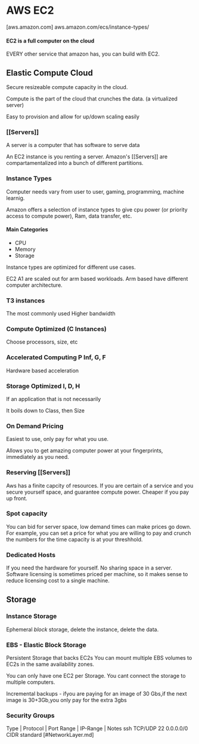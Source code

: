 # AWS EC2
[aws.amazon.com] aws.amazon.com/ecs/instance-types/
#### EC2 is a full computer on the cloud
EVERY other service that amazon has, you can build with EC2.

## Elastic Compute Cloud
Secure resizeable compute capacity in the cloud.

Compute is the part of the cloud that crunches the data. (a virtualized server)

Easy to provision and allow for up/down scaling easily

### [[Servers]]
A server is a computer that has software to serve data

An EC2 instance is you renting a server.
Amazon's [[Servers]] are compartamentalized into a bunch of different partitions.

### Instance Types

Computer needs vary from user to user, gaming, programming, machine learnig.

Amazon offers a selection of instance types to give cpu power (or priority access to compute power), Ram, data transfer, etc. 

#### Main Categories
- CPU
- Memory
- Storage

Instance types are optimized for different use cases. 

EC2 A1 are scaled out for arm based workloads. Arm based have different computer architecture.

### T3 instances
The most commonly used
Higher bandwidth

### Compute Optimized (C Instances)
Choose processors, size, etc 

### Accelerated Computing P Inf, G, F
Hardware based acceleration

### Storage Optimized I, D, H
If an application that is not necessarily 

It boils down to Class, then Size


### On Demand Pricing

Easiest to use, only pay for what you use.

Allows you to get amazing computer power at your fingerprints, immediately as you need.

### Reserving [[Servers]]

Aws has a finite capcity of resources. If you are certain of a service and you secure yourself space, and guarantee compute power.
Cheaper if you pay up front.

### Spot capacity

You can bid for server space, low demand times can make prices go down. 
For example, you can set a price for what you are willing to pay and crunch the numbers for the time capacity is at your threshhold. 

### Dedicated Hosts

If you need the hardware for yourself. No sharing space in a server. Software licensing is sometimes priced per machine, so it makes sense to reduce licensing cost to a single machine.

## Storage

### Instance Storage
Ephemeral *block* storage, delete the instance, delete the data.

### EBS - Elastic Block Storage

Persistent Storage that backs EC2s
You can mount multiple EBS volumes to EC2s in the same availability zones.

You can only have one EC2 per Storage. You cant connect the storage to multiple computers.

Incremental backups - ifyou are paying for an image of 30 Gbs,if the next image is 30+3Gb,you only pay for the extra 3gbs

### Security Groups
Type   |   Protocol   |   Port Range   |   IP-Range   |   Notes 
ssh	 		TCP/UDP			22			   0.0.0.0/0	
  										 CIDR standard
										[#NetworkLayer.md]


